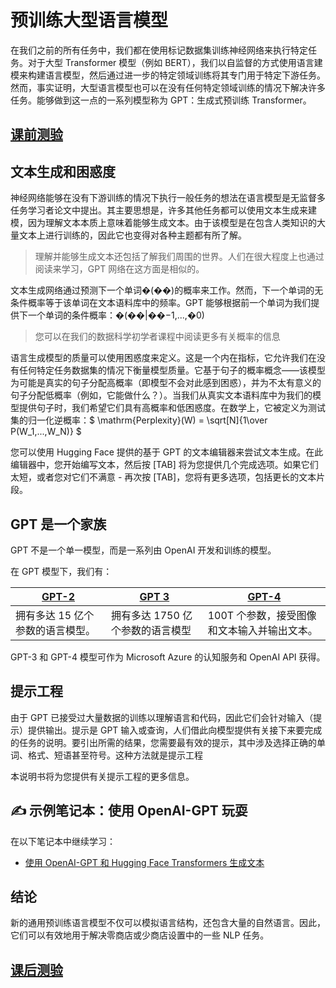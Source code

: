 # 预训练大型语言模型



在我们之前的所有任务中，我们都在使用标记数据集训练神经网络来执行特定任务。对于大型 Transformer 模型（例如 BERT），我们以自监督的方式使用语言建模来构建语言模型，然后通过进一步的特定领域训练将其专门用于特定下游任务。然而，事实证明，大型语言模型也可以在没有任何特定领域训练的情况下解决许多任务。能够做到这一点的一系列模型称为 GPT：生成式预训练 Transformer。

## [ 课前测验](https://red-field-0a6ddfd03.1.azurestaticapps.net/quiz/120)



## 文本生成和困惑度



神经网络能够在没有下游训练的情况下执行一般任务的想法在语言模型是无监督多任务学习者论文中提出。其主要思想是，许多其他任务都可以使用文本生成来建模，因为理解文本本质上意味着能够生成文本。由于该模型是在包含人类知识的大量文本上进行训练的，因此它也变得对各种主题都有所了解。

> 理解并能够生成文本还包括了解我们周围的世界。人们在很大程度上也通过阅读来学习，GPT 网络在这方面是相似的。

文本生成网络通过预测下一个单词�(��)的概率来工作。然而，下一个单词的无条件概率等于该单词在文本语料库中的频率。GPT 能够根据前一个单词为我们提供下一个单词的条件概率：�(��|��−1,...,�0)

> 您可以在我们的数据科学初学者课程中阅读更多有关概率的信息

语言生成模型的质量可以使用困惑度来定义。这是一个内在指标，它允许我们在没有任何特定任务数据集的情况下衡量模型质量。它基于句子的概率概念——该模型为可能是真实的句子分配高概率（即模型不会对此感到困惑），并为不太有意义的句子分配低概率（例如，它能做什么？）。当我们从真实文本语料库中为我们的模型提供句子时，我们希望它们具有高概率和低困惑度。在数学上，它被定义为测试集的归一化逆概率：$ \mathrm{Perplexity}(W) = \sqrt[N]{1\over P(W_1,...,W_N)} $

您可以使用 Hugging Face 提供的基于 GPT 的文本编辑器来尝试文本生成。在此编辑器中，您开始编写文本，然后按 [TAB] 将为您提供几个完成选项。如果它们太短，或者您对它们不满意 - 再次按 [TAB]，您将有更多选项，包括更长的文本片段。

##  GPT 是一个家族



GPT 不是一个单一模型，而是一系列由 OpenAI 开发和训练的模型。

在 GPT 模型下，我们有：

| [GPT-2](https://huggingface.co/docs/transformers/model_doc/gpt2#openai-gpt2) | [GPT 3](https://openai.com/research/language-models-are-few-shot-learners) | [GPT-4](https://openai.com/gpt-4)           |
| ------------------------------------------------------------ | ------------------------------------------------------------ | ------------------------------------------- |
| 拥有多达 15 亿个参数的语言模型。                             | 拥有多达 1750 亿个参数的语言模型                             | 100T 个参数，接受图像和文本输入并输出文本。 |

GPT-3 和 GPT-4 模型可作为 Microsoft Azure 的认知服务和 OpenAI API 获得。

##  提示工程



由于 GPT 已接受过大量数据的训练以理解语言和代码，因此它们会针对输入（提示）提供输出。提示是 GPT 输入或查询，人们借此向模型提供有关接下来要完成的任务的说明。要引出所需的结果，您需要最有效的提示，其中涉及选择正确的单词、格式、短语甚至符号。这种方法就是提示工程

本说明书将为您提供有关提示工程的更多信息。

## ✍️ 示例笔记本：使用 OpenAI-GPT 玩耍



在以下笔记本中继续学习：

- [使用 OpenAI-GPT 和 Hugging Face Transformers 生成文本](https://github.com/happyzjp/AI-For-Beginners/blob/main/translations/zh_cn/5-NLP/20-LangModels/GPT-PyTorch.ipynb)

##  结论



新的通用预训练语言模型不仅可以模拟语言结构，还包含大量的自然语言。因此，它们可以有效地用于解决零商店或少商店设置中的一些 NLP 任务。

## [ 课后测验](https://red-field-0a6ddfd03.1.azurestaticapps.net/quiz/220)
